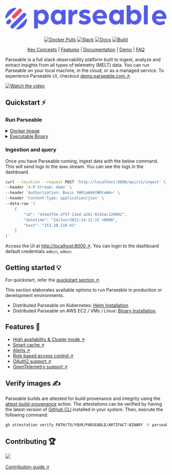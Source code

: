 <h2 align="center">
    <picture>
      <source media="(prefers-color-scheme: dark)" srcset="https://raw.githubusercontent.com/parseablehq/.github/main/images/logo-dark.png">
      <source media="(prefers-color-scheme: light)" srcset="https://raw.githubusercontent.com/parseablehq/.github/main/images/logo.svg">
      <a href="https://www.parseable.com" target="_blank"><img src="https://raw.githubusercontent.com/parseablehq/.github/main/images/logo.svg" alt="Parseable logo" /></a>
    </picture>
</h2>

<div align="center">

[![Docker Pulls](https://img.shields.io/docker/pulls/parseable/parseable?logo=docker&label=Docker%20Pulls)](https://hub.docker.com/r/parseable/parseable)
[![Slack](https://img.shields.io/badge/slack-brightgreen.svg?logo=slack&label=Community&style=flat&color=%2373DC8C&)](https://logg.ing/community)
[![Docs](https://img.shields.io/badge/stable%20docs-parseable.com%2Fdocs-brightgreen?style=flat&color=%2373DC8C&label=Docs)](https://logg.ing/docs)
[![Build](https://img.shields.io/github/checks-status/parseablehq/parseable/main?style=flat&color=%2373DC8C&label=Checks)](https://github.com/parseablehq/parseable/actions)

[Key Concepts](https://www.parseable.com/docs/key-concepts) | [Features](https://www.parseable.com/docs/features/alerts) | [Documentation](https://www.parseable.com/docs) | [Demo](https://demo.parseable.com/login) | [FAQ](https://www.parseable.com/docs/key-concepts/data-model#faq)

</div>

Parseable is a full stack observability platform built to ingest, analyze and extract insights from all types of telemetry (MELT) data. You can run Parseable on your local machine, in the cloud, or as a managed service. To experience Parseable UI, checkout [demo.parseable.com ↗︎](https://demo.parseable.com/login).

<a href="http://www.youtube.com/watch?feature=player_embedded&v=gYn3pFAfrVA" target="_blank">
 <img src="http://img.youtube.com/vi/gYn3pFAfrVA/mqdefault.jpg" alt="Watch the video" width="240" height="180" />
</a>

## Quickstart :zap:

### Run Parseable

<details>
<summary><a href="https://www.parseable.com/docs/quickstart/docker">Docker Image</a></summary>
<p>

Get started with Parseable Docker image with a single command:

```bash
docker run -p 8000:8000 \
  parseable/parseable:latest \
  parseable local-store
```

</p>
</details>

<details>
<summary><a href="https://www.parseable.com/docs/quickstart/binary">Executable Binary</a></summary>
<p>

Download and run the Parseable binary on your laptop:

- Linux or MacOS

```bash
curl -fsSL https://logg.ing/install | bash
```

- Windows

```pwsh
powershell -c "irm https://logg.ing/install-windows | iex"
```

</p>
</details>

### Ingestion and query

Once you have Parseable running, ingest data with the below command. This will send logs to the `demo` stream. You can see the logs in the dashboard.

```bash
curl --location --request POST 'http://localhost:8000/api/v1/ingest' \
--header 'X-P-Stream: demo' \
--header 'Authorization: Basic YWRtaW46YWRtaW4=' \
--header 'Content-Type: application/json' \
--data-raw '[
    {
        "id": "434a5f5e-2f5f-11ed-a261-0242ac120002",
        "datetime": "24/Jun/2022:14:12:15 +0000",
        "host": "153.10.110.81"
    }
]'
```

Access the UI at [http://localhost:8000 ↗︎](http://localhost:8000). You can login to the dashboard default credentials `admin`, `admin`.

## Getting started :bulb:

For quickstart, refer the [quickstart section ↗︎](#quickstart-zap).

This section elaborates available options to run Parseable in production or development environments.

- Distributed Parseable on Kubernetes: [Helm Installation](https://www.parseable.com/docs/installation/distributed/k8s-helm).
- Distributed Parseable on AWS EC2 / VMs / Linux: [Binary Installation](https://www.parseable.com/docs/installation/distributed/linux).

## Features :rocket:

- [High availability & Cluster mode ↗︎](https://www.parseable.com/docs/key-concepts/high-availability)
- [Smart cache ↗︎](https://www.parseable.com/docs/features/smart-cache)
- [Alerts ↗︎](https://www.parseable.com/docs/features/alerts)
- [Role based access control ↗︎](https://www.parseable.com/docs/features/rbac)
- [OAuth2 support ↗︎](https://www.parseable.com/docs/features/oepnid)
- [OpenTelemetry support ↗︎](https://www.parseable.com/docs/OpenTelemetry/logs)

## Verify images :writing_hand:

Parseable builds are attested for build provenance and integrity using the [attest-build-provenance](https://github.com/actions/attest-build-provenance) action. The attestations can be verified by having the latest version of [GitHub CLI](https://github.com/cli/cli/releases/latest) installed in your system. Then, execute the following command:

```sh
gh attestation verify PATH/TO/YOUR/PARSEABLE/ARTIFACT-BINARY -R parseablehq/parseable
```

## Contributing :trophy:

<a href="https://github.com/parseablehq/parseable/graphs/contributors"><img src="https://contrib.rocks/image?repo=parseablehq/parseable" /></a>

[Contribution guide ↗︎](https://github.com/parseablehq/parseable/blob/main/CONTRIBUTING.md)
